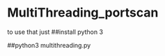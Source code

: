 # MultiThreading_portscan

to use that just 
##install python 3


##python3 multithreading.py <targetname>
